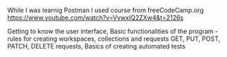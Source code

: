 While I was learnig Postman I used course from freeCodeCamp.org
https://www.youtube.com/watch?v=VywxIQ2ZXw4&t=2126s

Getting to know the user interface,
Basic functionalities of the program - rules for creating workspaces, collections and requests
GET, PUT, POST, PATCH, DELETE requests,
Basics of creating automated tests
